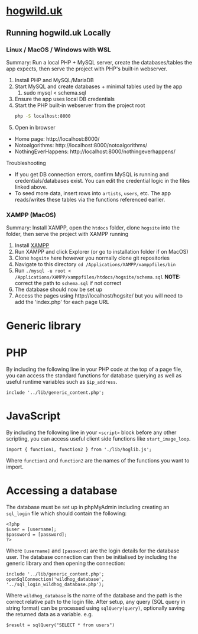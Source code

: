 # [hogwild.uk](https://hogwild.uk)
## Running hogwild.uk Locally
### Linux / MacOS / Windows with WSL
Summary: Run a local PHP + MySQL server, create the databases/tables the app expects, then serve the project with PHP's built‑in webserver.

1) Install PHP and MySQL/MariaDB
2) Start MySQL and create databases + minimal tables used by the app
   1) sudo mysql < schema.sql
3) Ensure the app uses local DB credentials
4) Start the PHP built‑in webserver from the project root
	```sh
	php -S localhost:8000
	```
5) Open in browser
- Home page: http://localhost:8000/  
- Notoalgorithms: http://localhost:8000/notoalgorithms/  
- NothingEverHappens: http://localhost:8000/nothingeverhappens/

Troubleshooting
- If you get DB connection errors, confirm MySQL is running and credentials/databases exist. You can edit the credential logic in the files linked above.
- To seed more data, insert rows into `artists`, `users`, etc. The app reads/writes these tables via the functions referenced earlier.

### XAMPP (MacOS)
Summary: Install XAMPP, open the `htdocs` folder, clone `hogsite` into the folder, then serve the project with XAMPP running

1) Install [XAMPP](https://www.apachefriends.org/)
2) Run XAMPP and click Explorer (or go to installation folder if on MacOS)
3) Clone `hogsite` here however you normally clone git repositories
4) Navigate to this directory `cd /Applications/XAMPP/xamppfiles/bin`
5) Run `./mysql -u root < /Applications/XAMPP/xamppfiles/htdocs/hogsite/schema.sql` **NOTE:** correct the path to `schema.sql` if not correct
6) The database should now be set up
8) Access the pages using http://localhost/hogsite/ but you will need to add the 'index.php' for each page URL

# Generic library
# PHP
By including the following line in your PHP code at the top of a page file, you can access the standard functions for database querying as well as useful runtime variables such as `$ip_address`.
```
include '../lib/generic_content.php';
```
# JavaScript
By including the following line in your `<script>` block before any other scripting, you can access useful client side functions like `start_image_loop`.
```
import { function1, function2 } from './lib/hoglib.js';
```
Where `function1` and `function2` are the names of the functions you want to import.
# Accessing a database
The database must be set up in phpMyAdmin including creating an `sql_login` file which should contain the following:
```
<?php
$user = [username];
$password = [password];
?>
```
Where `[username]` and `[password]` are the login details for the database user.
The database connection can then be initialised by including the generic library and then opening the connection:
```
include '../lib/generic_content.php';
openSqlConnection('wildhog_database', '../sql_login_wildhog_database.php');
```
Where `wildhog_database` is the name of the database and the path is the correct relative path to the login file.
After setup, any query (SQL query in string format) can be processed using `sqlQuery(query)`, optionally saving the returned data as a variable.
e.g.
```
$result = sqlQuery("SELECT * from users")
```
